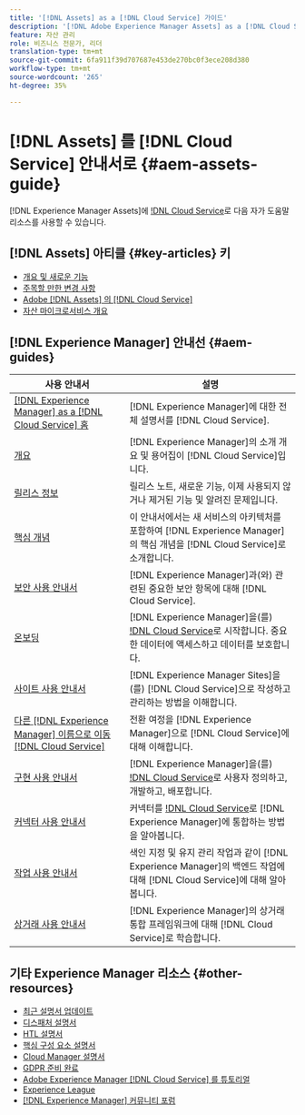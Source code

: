 ```yaml
---
title: '[!DNL Assets] as a [!DNL Cloud Service] 가이드'
description: '[!DNL Adobe Experience Manager Assets] as a [!DNL Cloud Service] 자체 도움말 리소스 및 설명서 링크'
feature: 자산 관리
role: 비즈니스 전문가, 리더
translation-type: tm+mt
source-git-commit: 6fa911f39d707687e453de270bc0f3ece208d380
workflow-type: tm+mt
source-wordcount: '265'
ht-degree: 35%

---
```



# [!DNL Assets] 를  [!DNL Cloud Service] 안내서로  {#aem-assets-guide}

[!DNL Experience Manager Assets]에 [!DNL Cloud Service](으)로 다음 자가 도움말 리소스를 사용할 수 있습니다.

## [!DNL Assets] 아티클 {#key-articles} 키

* [개요 및 새로운 기능](overview.md)
* [주목할 만한 변경 사항](/help/assets/assets-cloud-changes.md)
* [Adobe [!DNL Assets] 의 [!DNL Cloud Service]](architecture.md)
* [자산 마이크로서비스 개요](/help/assets/asset-microservices-overview.md)

## [!DNL Experience Manager] 안내선  {#aem-guides}

| 사용 안내서 | 설명 |
|---|---|
| [[!DNL Experience Manager] as a [!DNL Cloud Service] 홈](/help/landing/home.md) | [!DNL Experience Manager]에 대한 전체 설명서를 [!DNL Cloud Service]. |
| [개요](/help/overview/home.md) | [!DNL Experience Manager]의 소개 개요 및 용어집이 [!DNL Cloud Service]입니다. |
| [릴리스 정보](/help/release-notes/home.md) | 릴리스 노트, 새로운 기능, 이제 사용되지 않거나 제거된 기능 및 알려진 문제입니다. |
| [핵심 개념](/help/core-concepts/home.md) | 이 안내서에서는 새 서비스의 아키텍처를 포함하여 [!DNL Experience Manager]의 핵심 개념을 [!DNL Cloud Service]로 소개합니다. |
| [보안 사용 안내서](/help/security/home.md) | [!DNL Experience Manager]과(와) 관련된 중요한 보안 항목에 대해 [!DNL Cloud Service]. |
| [온보딩](/help/onboarding/home.md) | [!DNL Experience Manager]을(를) [!DNL Cloud Service](으)로 시작합니다. 중요한 데이터에 액세스하고 데이터를 보호합니다. |
| [사이트 사용 안내서](/help/sites-cloud/home.md) | [!DNL Experience Manager Sites]을(를) [!DNL Cloud Service]으로 작성하고 관리하는 방법을 이해합니다. |
| [다른  [!DNL Experience Manager] 이름으로 이동 [!DNL Cloud Service]](/help/move-to-cloud-service/home.md) | 전환 여정을 [!DNL Experience Manager]으로 [!DNL Cloud Service]에 대해 이해합니다. |
| [구현 사용 안내서](/help/implementing/home.md) | [!DNL Experience Manager]을(를) [!DNL Cloud Service](으)로 사용자 정의하고, 개발하고, 배포합니다. |
| [커넥터 사용 안내서](/help/connectors/home.md) | 커넥터를 [!DNL Cloud Service](으)로 [!DNL Experience Manager]에 통합하는 방법을 알아봅니다. |
| [작업 사용 안내서](/help/operations/home.md) | 색인 지정 및 유지 관리 작업과 같이 [!DNL Experience Manager]의 백엔드 작업에 대해 [!DNL Cloud Service]에 대해 알아봅니다. |
| [상거래 사용 안내서](/help/commerce-cloud/home.md) | [!DNL Experience Manager]의 상거래 통합 프레임워크에 대해 [!DNL Cloud Service]로 학습합니다. |

## 기타 Experience Manager 리소스 {#other-resources}

* [최근 설명서 업데이트](https://experienceleague.adobe.com/docs/experience-manager-release-information/aem-release-updates/doc-updates/documentation-updates.html#aem-as-a-cloud-service)
* [디스패처 설명서](/help/implementing/dispatcher/overview.md)
* [HTL 설명서](https://experienceleague.adobe.com/docs/experience-manager-htl/using/overview.html)
* [핵심 구성 요소 설명서](https://experienceleague.adobe.com/docs/experience-manager-core-components/using/introduction.html)
* [Cloud Manager 설명서](https://experienceleague.adobe.com/docs/experience-manager-cloud-manager/using/introduction-to-cloud-manager.html)
* [GDPR 준비 완료](/help/onboarding/data-privacy-and-protection-readiness/aem-readiness.md)
* [Adobe Experience Manager [!DNL Cloud Service] 를 튜토리얼](https://experienceleague.adobe.com/docs/experience-manager-learn/cloud-service/overview.html)
* [Experience League](https://experienceleague.adobe.com/?promoid=K42KVXHD&amp;mv=other#recommended/solutions/experience-manager)
* [[!DNL Experience Manager] 커뮤니티 포럼](https://experienceleaguecommunities.adobe.com/t5/adobe-experience-manager/ct-p/adobe-experience-manager-community)
